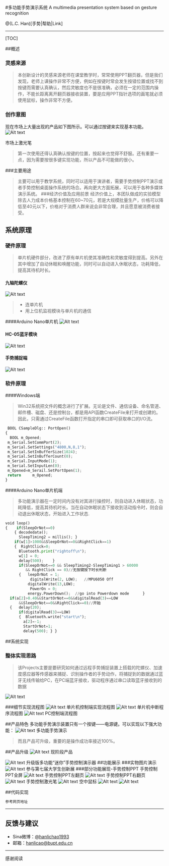 #多功能手势演示系统 
A multimedia presentation system based on gesture recognition

@(L.C. Han)[手势|帮助|Link]

-------------------

[TOC]

##概述
###  灵感来源
>本创新设计的灵感来源老师在课堂教学时，常常使用PPT翻页器，但是我们发现，老师上课操作非常不方便，例如在按键时常会发生按错位置或找不到按键而需要认真确认，然后灵敏度也不是很准确，必须在一定的范围内操作，不能长距离离开翻页器接收装置，要是应用PPT指针选项的画笔就必须使用鼠标，操作非常不方便。

###  创作意图
现在市场上大量出现的产品如下图所示。可以通过按键来实现基本功能。
![Alt text](./1446402616447.png)

市场上激光笔
>第一次使用还得认真确认按键的位置，按起来也觉得不舒服。还有重要一点，因为需要按很多键实现功能，所以产品不可能做的很小。

###主要用途
>主要可以用于教学系统，同时可以适用于演讲者，需要手势控制PPT演示或者手势控制桌面操作系统的场合。再向更大方面拓展，可以用于各种多媒体演示系统。
###经济价值及应用前景
>经济价值上，本团队做成的实验模型除去人力成本价格基本控制在60~70元，若是大规模批量生产，价格可以降低至40元以下，价格对于消费人群来说会非常合理，并且愿意被消费者接受。

## 系统原理
### 硬件原理
> 单片机硬件部分，改进了原有单片机使其准确性和灵敏度得到提高。另外在其中增加了自动休眠和唤醒功能，同时可以自动进入休眠状态，功耗降低，提高其待机时长。

#### 九轴陀螺仪
![Alt text](./1446400731065.png)


>*	 连单片机
>*	 用上位机监视模块与单片机的通信

####Arduino Nano单片机
![Alt text](./1446400706172.png)
#### HC-05蓝牙模块
![Alt text](./1446400772451.png)
#### 手势捕捉端
![Alt text](./1446400814008.png)
### 软件原理
####Windows端
>Win32系统把文件的概念进行了扩展。无论是文件、通信设备、命名管道、邮件槽、磁盘、还是控制台，都是用API函数CreateFile来打开或创建的。因此，只需通过CreateFile函数打开指定的串口即可获取串口的I/O流。

``` python
 BOOL CSampleDlg:: PortOpen() 
{    
  BOOL m_Opened;
 m_Serial.SetCommPort(2);  
 m_Serial.SetSettings("4800,N,8,1");      
 m_Serial.SetInBufferSize(1024);
 m_Serial.SetInBufferCount(0);
 m_Serial.InputMode(1); 
 m_Serial.SetInputLen(0);                         
 m_Opened=m_Serail.SetPortOpen(1);
 return     m_Opened;            
}       
```   

####Arduino Nano单片机端
>多功能演示器在一定时间内没有对其进行操控时，则自动进入休眠状态，功耗降低，提高其待机时长。当在自动休眠状态下接收到活动指令时，则会自动退出休眠状态，开始进入工作状态.

``` python
void loop() 
{    if(SleepOrNot==0)
    { decodedata();
      SleepTiming2 = millis(); }
    if(w[1]>1000&&SleepOrNot==0&&RightClick==1)
    {  RightClick=0;
      Bluetooth.print("rightoff\n");
      w[1] = 0;
      delay(500);    }
      if(SleepOrNot==0 && SleepTiming2-SleepTiming1 > 60000 
         && RightClick == 0)//无按键按下时长判断
      {   leepOrNot = 1;
	       digitalWrite(2, LOW);   //MPU6050 Off
          digitalWrite(13,LOW);
	       PowerOn = 0;        
          energy.PowerDown();  //go into Powerdown mode      }
  if(a[2]>0.40&&StartOrNot==0&&digitalRead(3)==LOW
      &&SleepOrNot==0&&RightClick==0)//开始
  {   delay(20);
      if(digitalRead(3)==LOW)
      {  Bluetooth.write("start\n");
        a[2]=-1;
        StartOrNot=1;
        delay(500); } }
```

##系统实现
### 整体实现思路
>该Projects主要是要研究如何通过远程手势捕捉装置上搭载的陀螺仪、加速度感应器等传感器来捕捉、识别操作者的手势动作，将捕捉到的数据通过蓝牙无线传输给PC，在PC端蓝牙接收，驱动程序通过串口读取蓝牙接收到的数据

![Alt text](./1446402047308.png)

###细节实现流程图
![Alt text](./1446402092997.png)
单片机控制端实现流程图 
![Alt text](./1446402123791.png)
单片机中断程序流程图
![Alt text](./1446402182409.png)
PC控制端流程图

##产品特色
多功能手势演示装置只有一个按键——电源键。可以实现以下强大功能：
![Alt text](./1446402253308.png)
多功能手势演示

>而且产品可升级，重要的是操作成功率接近100%。

##产品升级
![Alt text](./1446402326453.png)
 现阶段产品

![Alt text](./1446402486996.png)
 升级版多功能“迷你”手势控制演示器
##功能展示
###实物图片演示
![Alt text](./1446402713871.png)
参与第七届大学生创新展
###部分功能展现-手势控制PPT
手势控制PPT全屏
![Alt text](./1446402794905.png)
手势控制PPT左翻页
![Alt text](./1446402809772.png)
手势控制PPT右翻页
![Alt text](./1446402854431.png)
手势控制激光笔
![Alt text](./1446402898861.png)
空中鼠标
![Alt text](./1446402923850.png)
![Alt text](./1446402941972.png)

##代码实现
``` python
参考网页地址
```





---------------
## 反馈与建议
- Sina微博：[@hanlichao1993](http://weibo.com/3038600720/profile?topnav=1&wvr=6)
- 邮箱：<hanlicao@bupt.edu.cn>

---------
感谢阅读




